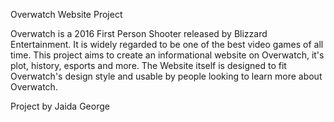 Overwatch Website Project

Overwatch is a 2016 First Person Shooter released by Blizzard Entertainment. It is widely regarded to be one of the best video games of all time. This project aims to create an informational website on Overwatch, it's plot, history, esports and more. The Website itself is designed to fit Overwatch's design style and usable by people looking to learn more about Overwatch.

Project by Jaida George